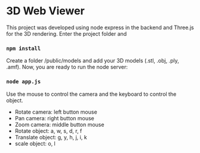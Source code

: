 # 3D Web Viewer

This project was developed using node express in the backend and Three.js for the 3D rendering. Enter the project folder and 

### `npm install`

Create a folder /public/models and add your 3D models (.stl, .obj, .ply, .amf). Now, you are ready to run the node server:

### `node app.js`

Use the mouse to control the camera and the keyboard to control the object.

* Rotate camera: left button mouse
* Pan camera: right button mouse
* Zoom camera: middle button mouse
* Rotate object: a, w, s, d, r, f
* Translate object: g, y, h, j, i, k
* scale object: o, l 
